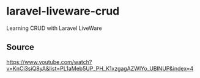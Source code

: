# laravel-liveware-crud
Learning CRUD with Laravel LiveWare


## Source 
https://www.youtube.com/watch?v=KnCi3siQ8yA&list=PL1aMeb5UP_PH_K1xzgagAZWIYo_UBlNUP&index=4
